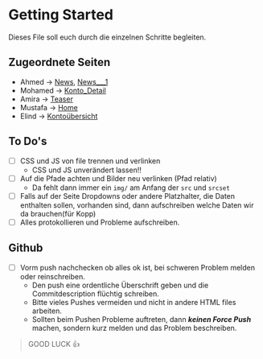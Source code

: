 
# Getting Started
Dieses File soll euch durch die einzelnen Schritte begleiten.
## Zugeordnete Seiten
- Ahmed &rarr; [News](../News.html), [News___1](../News___1.html)
- Mohamed &rarr; [Konto_Detail](../Konto_Detail.html)
- Amira &rarr; [Teaser](../Teaser.html)
- Mustafa &rarr; [Home](../Home.html)
- Elind &rarr; [Kontoübersicht](../Konto__bersicht.html)

## To Do's
- [ ] CSS und JS von file trennen und verlinken 
   - CSS und JS unverändert lassen!!
- [ ] Auf die Pfade achten und Bilder neu verlinken (Pfad relativ)
   - Da fehlt dann immer ein `img/` am Anfang der `src` und `srcset`
- [ ] Falls auf der Seite Dropdowns oder andere Platzhalter, die Daten enthalten sollen,
vorhanden sind, dann aufschreiben welche Daten wir da brauchen(für Kopp)
- [ ] Alles protokollieren und Probleme aufschreiben.

## Github
- [ ] Vorm push nachchecken ob alles ok ist, bei schweren Problem melden oder reinschreiben.
   - Den push eine ordentliche Überschrift geben und die Commitdescription flüchtig schreiben.
   - Bitte vieles Pushes vermeiden und nicht in andere HTML files arbeiten.
   - Sollten beim Pushen Probleme auftreten, dann **_keinen Force Push_** machen, sondern kurz melden
    und das Problem beschreiben.



> GOOD LUCK :+1: